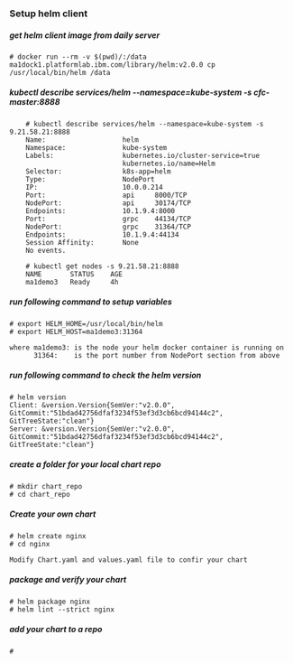 ### Setup helm client

##### get helm client image from daily server
    # docker run --rm -v $(pwd)/:/data ma1dock1.platformlab.ibm.com/library/helm:v2.0.0 cp /usr/local/bin/helm /data
    
##### kubectl describe services/helm --namespace=kube-system -s cfc-master:8888
        # kubectl describe services/helm --namespace=kube-system -s 9.21.58.21:8888
        Name:                   helm
        Namespace:              kube-system
        Labels:                 kubernetes.io/cluster-service=true
                                kubernetes.io/name=Helm
        Selector:               k8s-app=helm
        Type:                   NodePort
        IP:                     10.0.0.214
        Port:                   api     8000/TCP
        NodePort:               api     30174/TCP
        Endpoints:              10.1.9.4:8000
        Port:                   grpc    44134/TCP
        NodePort:               grpc    31364/TCP
        Endpoints:              10.1.9.4:44134
        Session Affinity:       None
        No events.
        
        # kubectl get nodes -s 9.21.58.21:8888
        NAME       STATUS    AGE
        ma1demo3   Ready     4h

##### run following command to setup variables
    # export HELM_HOME=/usr/local/bin/helm
    # export HELM_HOST=ma1demo3:31364  
    
    where ma1demo3: is the node your helm docker container is running on
          31364:    is the port number from NodePort section from above
          
##### run following command to check the helm version
    # helm version
    Client: &version.Version{SemVer:"v2.0.0", GitCommit:"51bdad42756dfaf3234f53ef3d3cb6bcd94144c2", GitTreeState:"clean"}
    Server: &version.Version{SemVer:"v2.0.0", GitCommit:"51bdad42756dfaf3234f53ef3d3cb6bcd94144c2", GitTreeState:"clean"}

##### create a folder for your local chart repo
    # mkdir chart_repo
    # cd chart_repo
    
##### Create your own chart    
    # helm create nginx
    # cd nginx
    
    Modify Chart.yaml and values.yaml file to confir your chart

##### package and verify your chart
    # helm package nginx
    # helm lint --strict nginx

##### add your chart to a repo
    # 
    
